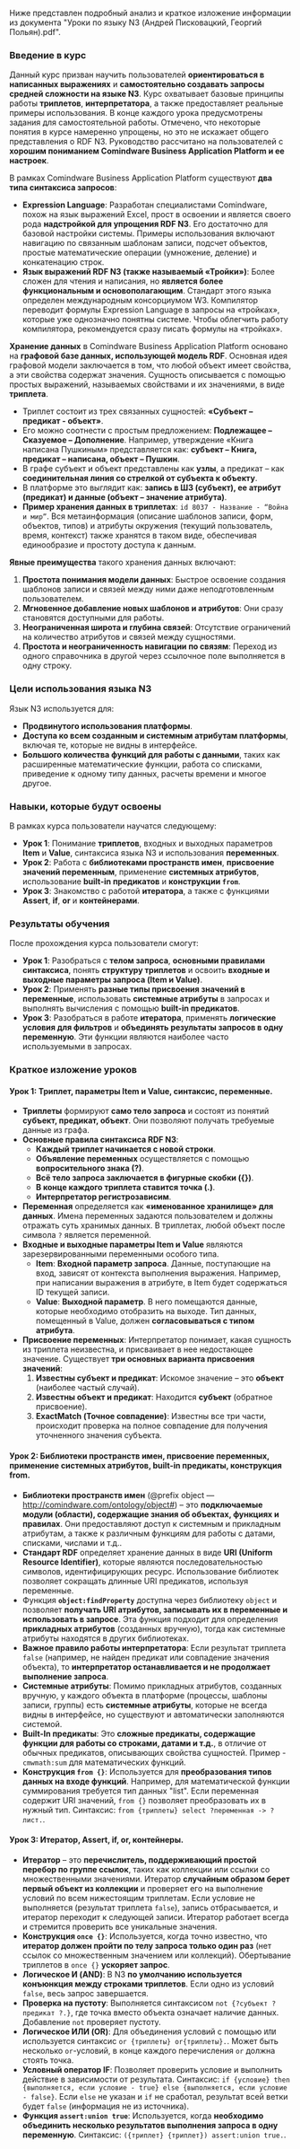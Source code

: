 Ниже представлен подробный анализ и краткое изложение информации из документа "Уроки по языку N3 (Андрей Писковацкий, Георгий Польян).pdf".

### Введение в курс

Данный курс призван научить пользователей **ориентироваться в написанных выражениях** и **самостоятельно создавать запросы средней сложности на языке N3**. Курс охватывает базовые принципы работы **триплетов**, **интерпретатора**, а также предоставляет реальные примеры использования. В конце каждого урока предусмотрены задания для самостоятельной работы. Отмечено, что некоторые понятия в курсе намеренно упрощены, но это не искажает общего представления о RDF N3. Руководство рассчитано на пользователей с **хорошим пониманием Comindware Business Application Platform и ее настроек**.

В рамках Comindware Business Application Platform существуют **два типа синтаксиса запросов**:
*   **Expression Language**: Разработан специалистами Comindware, похож на язык выражений Excel, прост в освоении и является своего рода **надстройкой для упрощения RDF N3**. Его достаточно для базовой настройки системы. Примеры использования включают навигацию по связанным шаблонам записи, подсчет объектов, простые математические операции (умножение, деление) и конкатенацию строк.
*   **Язык выражений RDF N3 (также называемый «Тройки»)**: Более сложен для чтения и написания, но **является более функциональным и основополагающим**. Стандарт этого языка определен международным консорциумом W3. Компилятор переводит формулы Expression Language в запросы на «тройках», которые уже однозначно понятны системе. Чтобы облегчить работу компилятора, рекомендуется сразу писать формулы на «тройках».

**Хранение данных** в Comindware Business Application Platform основано на **графовой базе данных, использующей модель RDF**. Основная идея графовой модели заключается в том, что любой объект имеет свойства, а эти свойства содержат значения. Сущность описывается с помощью простых выражений, называемых свойствами и их значениями, в виде **триплета**.
*   Триплет состоит из трех связанных сущностей: **«Субъект – предикат - объект»**.
*   Его можно соотнести с простым предложением: **Подлежащее – Сказуемое – Дополнение**. Например, утверждение «Книга написана Пушкиным» представляется как: **субъект – Книга, предикат – написана, объект – Пушкин**.
*   В графе субъект и объект представлены как **узлы**, а предикат – как **соединительная линия со стрелкой от субъекта к объекту**.
*   В платформе это выглядит как: **запись в ШЗ (субъект), ее атрибут (предикат) и данные (объект – значение атрибута)**.
*   **Пример хранения данных в триплетах**: `id 8037 - Название - “Война и мир”`. Вся метаинформация (описание шаблонов записи, форм, объектов, типов) и атрибуты окружения (текущий пользователь, время, контекст) также хранятся в таком виде, обеспечивая единообразие и простоту доступа к данным.

**Явные преимущества** такого хранения данных включают:
1.  **Простота понимания модели данных**: Быстрое освоение создания шаблонов записи и связей между ними даже неподготовленным пользователем.
2.  **Мгновенное добавление новых шаблонов и атрибутов**: Они сразу становятся доступными для работы.
3.  **Неограниченная широта и глубина связей**: Отсутствие ограничений на количество атрибутов и связей между сущностями.
4.  **Простота и неограниченность навигации по связям**: Переход из одного справочника в другой через ссылочное поле выполняется в одну строку.

### Цели использования языка N3

Язык N3 используется для:
*   **Продвинутого использования платформы**.
*   **Доступа ко всем созданным и системным атрибутам платформы**, включая те, которые не видны в интерфейсе.
*   **Большого количества функций для работы с данными**, таких как расширенные математические функции, работа со списками, приведение к одному типу данных, расчеты времени и многое другое.

### Навыки, которые будут освоены

В рамках курса пользователи научатся следующему:
*   **Урок 1**: Понимание **триплетов**, входных и выходных параметров **Item** и **Value**, синтаксиса языка N3 и использования **переменных**.
*   **Урок 2**: Работа с **библиотеками пространств имен**, **присвоение значений переменным**, применение **системных атрибутов**, использование **built-in предикатов** и **конструкции `from`**.
*   **Урок 3**: Знакомство с работой **итератора**, а также с функциями **Assert**, **if**, **or** и **контейнерами**.

### Результаты обучения

После прохождения курса пользователи смогут:
*   **Урок 1**: Разобраться с **телом запроса**, **основными правилами синтаксиса**, понять **структуру триплетов** и освоить **входные и выходные параметры запроса (Item и Value)**.
*   **Урок 2**: Применять **разные типы присвоения значений в переменные**, использовать **системные атрибуты** в запросах и выполнять вычисления с помощью **built-in предикатов**.
*   **Урок 3**: Разобраться в работе **итератора**, применять **логические условия для фильтров** и **объединять результаты запросов в одну переменную**. Эти функции являются наиболее часто используемыми в запросах.

### Краткое изложение уроков

#### Урок 1: Триплет, параметры Item и Value, синтаксис, переменные.

*   **Триплеты** формируют **само тело запроса** и состоят из понятий **субъект, предикат, объект**. Они позволяют получать требуемые данные из графа.
*   **Основные правила синтаксиса RDF N3**:
    *   **Каждый триплет начинается с новой строки**.
    *   **Объявление переменных** осуществляется с помощью **вопросительного знака (?)**.
    *   **Всё тело запроса заключается в фигурные скобки ({})**.
    *   **В конце каждого триплета ставится точка (.)**.
    *   **Интерпретатор регистрозависим**.
*   **Переменная** определяется как **«именованное хранилище» для данных**. Имена переменных задаются пользователем и должны отражать суть хранимых данных. В триплетах, любой объект после символа `?` является переменной.
*   **Входные и выходные параметры Item и Value** являются зарезервированными переменными особого типа.
    *   **Item**: **Входной параметр запроса**. Данные, поступающие на вход, зависят от контекста выполнения выражения. Например, при написании выражения в атрибуте, в Item будет содержаться ID текущей записи.
    *   **Value**: **Выходной параметр**. В него помещаются данные, которые необходимо отобразить на выходе. Тип данных, помещенный в Value, должен **согласовываться с типом атрибута**.
*   **Присвоение переменных**: Интерпретатор понимает, какая сущность из триплета неизвестна, и присваивает в нее недостающее значение. Существует **три основных варианта присвоения значений**:
    1.  **Известны субъект и предикат**: Искомое значение – это **объект** (наиболее частый случай).
    2.  **Известны объект и предикат**: Находится **субъект** (обратное присвоение).
    3.  **ExactMatch (Точное совпадение)**: Известны все три части, происходит проверка на полное совпадение для получения уточненного значения субъекта.

#### Урок 2: Библиотеки пространств имен, присвоение переменных, применение системных атрибутов, built-in предикаты, конструкция from.

*   **Библиотеки пространств имен** (@prefix object — <http://comindware.com/ontology/object#>) – это **подключаемые модули (области), содержащие знания об объектах, функциях и правилах**. Они предоставляют доступ к системным и прикладным атрибутам, а также к различным функциям для работы с датами, списками, числами и т.д..
*   **Стандарт RDF** определяет хранение данных в виде **URI (Uniform Resource Identifier)**, которые являются последовательностью символов, идентифицирующих ресурс. Использование библиотек позволяет сокращать длинные URI предикатов, используя переменные.
*   Функция **`object:findProperty`** доступна через библиотеку `object` и позволяет **получать URI атрибутов, записывать их в переменные и использовать в запросе**. Эта функция подходит для определения **прикладных атрибутов** (созданных вручную), тогда как системные атрибуты находятся в других библиотеках.
*   **Важное правило работы интерпретатора**: Если результат триплета `false` (например, не найден предикат или совпадение значения объекта), то **интерпретатор останавливается и не продолжает выполнение запроса**.
*   **Системные атрибуты**: Помимо прикладных атрибутов, созданных вручную, у каждого объекта в платформе (процессы, шаблоны записи, группы) есть **системные атрибуты**, которые не всегда видны в интерфейсе, но существуют и автоматически заполняются системой.
*   **Built-In предикаты**: Это **сложные предикаты, содержащие функции для работы со строками, датами и т.д.**, в отличие от обычных предикатов, описывающих свойства сущностей. Пример - `cmwmath:sum` для математических функций.
*   **Конструкция `from {}`**: Используется для **преобразования типов данных на входе функций**. Например, для математической функции суммирования требуется тип данных "list". Если переменная содержит URI значений, `from {}` позволяет преобразовать их в нужный тип. Синтаксис: `from {триплеты} select ?переменная -> ?лист.`.

#### Урок 3: Итератор, Assert, if, or, контейнеры.

*   **Итератор** – это **перечислитель, поддерживающий простой перебор по группе ссылок**, таких как коллекции или ссылки со множественными значениями. Итератор **случайным образом берет первый объект из коллекции** и проверяет его на выполнение условий по всем нижестоящим триплетам. Если условие не выполняется (результат триплета `false`), запись отбрасывается, и итератор переходит к следующей записи. Итератор работает всегда и стремится проверить все уникальные значения.
*   **Конструкция `once {}`**: Используется, когда точно известно, что **итератор должен пройти по телу запроса только один раз** (нет ссылок со множественным значением или коллекций). Обертывание триплетов в `once {}` **ускоряет запрос**.
*   **Логическое И (AND)**: В N3 **по умолчанию используется конъюнкция между строками триплетов**. Если одно из условий `false`, весь запрос завершается.
*   **Проверка на пустоту**: Выполняется синтаксисом `not {?субъект ?предикат ?.}`, где точка вместо объекта означает наличие данных. Добавление `not` проверяет пустоту.
*   **Логическое ИЛИ (OR)**: Для объединения условий с помощью `ИЛИ` используется синтаксис `or {триплеты} or{триплеты}.`. Может быть несколько `or`-условий, в конце каждого перечисления `or` должна стоять точка.
*   **Условный оператор IF**: Позволяет проверить условие и выполнить действие в зависимости от результата. Синтаксис: `if {условие} then {выполняется, если условие - true} else {выполняется, если условие - false}`. Если `else` не указан и `if` не сработал, результат всей ветки будет `false` (информация не из источника).
*   **Функция `assert:union true`**: Используется, когда **необходимо объединить несколько результатов выполнения запроса в одну переменную**. Синтаксис: `({триплет} {триплет}) assert:union true.`.